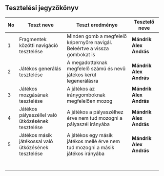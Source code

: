 ## Tesztelési jegyzőkönyv

|No|Teszt neve |Teszt eredménye|Tesztelő neve|
|--|--|--|--|
| 1 | Fragmentek közötti navigáció tesztelése | Minden gomb a megfelelő képernyőre navigál. Beleértve a vissza gombokat is | **Mándrik Alex András** |
| 2 | Játékos generálás tesztelése | A megadottaknak megfelelő számú és nevű játékos kerül legenerálásra | **Mándrik Alex András** |
| 3 | Játékos mozgásának tesztelése | A játékos az iránygomboknak megfelelően mozog | **Mándrik Alex András** |
| 4 | Játékos pályaszéllel való ütközésének tesztelése | A játékos a pályaszélhez érve nem tud mozogni a pályaszél irányába | **Mándrik Alex András** |
| 5 | Játékos másik játékossal való ütközésének tesztelése | A játékos egy másik játékos mellé érve nem tud mozogni a másik játékos irányába | **Mándrik Alex András** |
|  |  |  |  |
|  |  |  |  |
|  |  |  |  |
|  |  |  |  |
|  |  |  |  |
|  |  |  |  |
|  |  |  |  |
